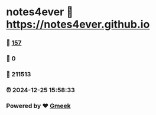 # notes4ever :link: https://notes4ever.github.io 
### :page_facing_up: [157](https://notes4ever.github.io/tag.html) 
### :speech_balloon: 0 
### :hibiscus: 211513 
### :alarm_clock: 2024-12-25 15:58:33 
### Powered by :heart: [Gmeek](https://github.com/Meekdai/Gmeek)
